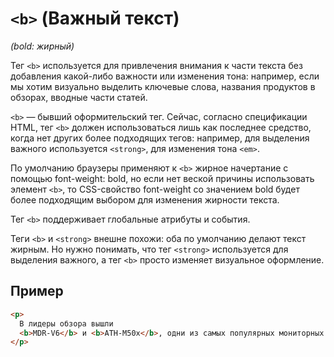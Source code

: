 # `<b>` (Важный текст)

_(bold: жирный)_

Тег `<b>` используется для привлечения внимания к части текста без добавления какой-либо важности или изменения тона: например, если мы хотим визуально выделить ключевые слова, названия продуктов в обзорах, вводные части статей.

`<b>` — бывший оформительский тег. Сейчас, согласно спецификации HTML, тег `<b>` должен использоваться лишь как последнее средство, когда нет других более подходящих тегов: например, для выделения важного используется `<strong>`, для изменения тона `<em>`.

По умолчанию браузеры применяют к `<b>` жирное начертание с помощью font-weight: bold, но если нет веской причины использовать элемент `<b>`, то CSS-свойство font-weight со значением bold будет более подходящим выбором для изменения жирности текста.

Тег `<b>` поддерживает глобальные атрибуты и события.

Теги `<b>` и `<strong>` внешне похожи: оба по умолчанию делают текст жирным. Но нужно понимать, что тег `<strong>` используется для выделения важного, а тег `<b>` просто изменяет визуальное оформление.

## Пример

```html
<p>
  В лидеры обзора вышли
  <b>MDR-V6</b> и <b>ATH-M50x</b>, одни из самых популярных мониторных наушников.
</p>
```
